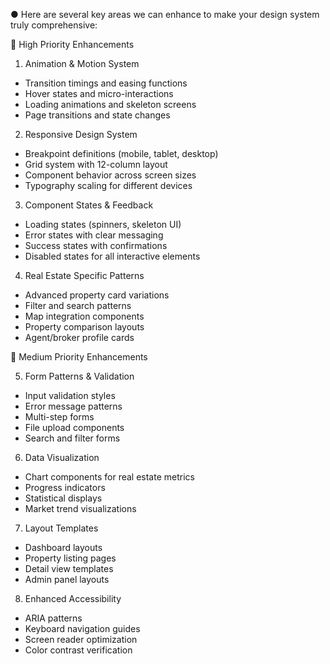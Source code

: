 ● Here are several key areas we can enhance to make your design system truly comprehensive:

  🎯 High Priority Enhancements

  1. Animation & Motion System

  - Transition timings and easing functions
  - Hover states and micro-interactions
  - Loading animations and skeleton screens
  - Page transitions and state changes

  2. Responsive Design System

  - Breakpoint definitions (mobile, tablet, desktop)
  - Grid system with 12-column layout
  - Component behavior across screen sizes
  - Typography scaling for different devices

  3. Component States & Feedback

  - Loading states (spinners, skeleton UI)
  - Error states with clear messaging
  - Success states with confirmations
  - Disabled states for all interactive elements

  4. Real Estate Specific Patterns

  - Advanced property card variations
  - Filter and search patterns
  - Map integration components
  - Property comparison layouts
  - Agent/broker profile cards

  🎨 Medium Priority Enhancements

  5. Form Patterns & Validation

  - Input validation styles
  - Error message patterns
  - Multi-step forms
  - File upload components
  - Search and filter forms

  6. Data Visualization

  - Chart components for real estate metrics
  - Progress indicators
  - Statistical displays
  - Market trend visualizations

  7. Layout Templates

  - Dashboard layouts
  - Property listing pages
  - Detail view templates
  - Admin panel layouts

  8. Enhanced Accessibility

  - ARIA patterns
  - Keyboard navigation guides
  - Screen reader optimization
  - Color contrast verification